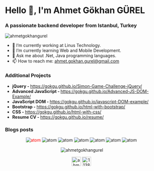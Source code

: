 <h1>Hello 👋, I'm Ahmet Gökhan GÜREL </h1>

<h3>A passionate backend developer from Istanbul, Turkey</h3>

<p align="left"> <img src="https://komarev.com/ghpvc/?username=gokgu" alt="ahmetgokhangurel" /> </p>

- 🔭 I’m currently working at Linus Technology.
- 🌱 I’m currently learning Web and Mobile Development.
- 💬 Ask me about .Net, Java programming languages.
- 📫 How to reach me: <a class="btn" href="mailto:ahmet.gokhan.gurel@gmail.com">ahmet.gokhan.gurel@gmail.com</a>

### Additional Projects

- <b>jQuery - </b> https://gokgu.github.io/Simon-Game-Challenge-jQuery/  
- <b>Advanced JavaScript - </b> https://gokgu.github.io/Advanced-JS-DOM-Example/  
- <b>JavaScript DOM - </b> https://gokgu.github.io/javascript-DOM-example/   
- <b>Bootstrap - </b> https://gokgu.github.io/html-with-bootstrap/  
- <b>CSS - </b> https://gokgu.github.io/html-with-css/  
- <b>Resume CV - </b> https://gokgu.github.io/resume/   

### Blogs posts
<!-- BLOG-POST-LIST:START -->
<!-- BLOG-POST-LIST:END -->
<head>
<!-- in your header -->
<link rel="stylesheet" href="https://cdn.jsdelivr.net/gh/devicons/devicon@v2.9.0/devicon.min.css">
</head>
<body>
<!-- in your body -->
<i class="devicon-atom-original colored"></i>
</body>

<!--<p align="center"><img src="https://user-images.githubusercontent.com/30186107/29488525-f55a69d0-84da-11e7-8a39-5476f663b5eb.png" alt="bash" width="150" height="100"/></p>-->
<p align="center">
  <img style="color:red" src="https://cdn.jsdelivr.net/npm/simple-icons@3.0.1/icons/html5.svg" alt="atom"/>
  <img src="https://cdn.jsdelivr.net/npm/simple-icons@3.0.1/icons/css3.svg" alt="atom"/>
  <img src="https://cdn.jsdelivr.net/npm/simple-icons@3.0.1/icons/javascript.svg" alt="atom"/>
  <img src="https://cdn.jsdelivr.net/npm/simple-icons@3.0.1/icons/atom.svg" alt="atom"/>
  <img src="https://cdn.jsdelivr.net/npm/simple-icons@3.0.1/icons/atom.svg" alt="atom"/>
  <img src="https://cdn.jsdelivr.net/npm/simple-icons@3.0.1/icons/atom.svg" alt="atom"/>
  <img src="https://cdn.jsdelivr.net/npm/simple-icons@3.0.1/icons/atom.svg" alt="atom"/>
</p>

<!--<p align="center"><img src="https://www.vectorlogo.zone/logos/gnu_bash/gnu_bash-icon.svg" alt="bash" width="40" height="40"/> </p>-->

<p align="center">&nbsp;<img align="center" src="https://github-readme-stats.vercel.app/api?username=gokgu&show_icons=true" alt="ahmetgokhangurel" /></p>

<p align="center">
<a href="https://www.linkedin.com/in/ahmet-gökhan-gürel-4706b6125/" target="blank"><img align="center" src="https://cdn.jsdelivr.net/npm/simple-icons@3.0.1/icons/linkedin.svg" alt="ahmetgökhangürel" height="30" width="30" /></a>
<a href="https://stackoverflow.com/users/14611691/ahmet-gökhan-gürel?tab=profile" target="blank"><img align="center" src="https://cdn.jsdelivr.net/npm/simple-icons@3.0.1/icons/stackoverflow.svg" alt="11387294" height="30" width="30" /></a>
</p>
